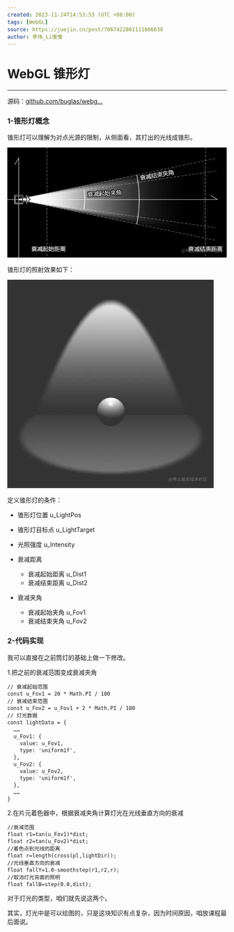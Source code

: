```yaml
---
created: 2023-11-24T14:53:53 (UTC +08:00)
tags: [WebGL]
source: https://juejin.cn/post/7067422861111066638
author: 李伟_Li慢慢
---
```


# WebGL 锥形灯

---
源码：[github.com/buglas/webg…](https://link.juejin.cn/?target=https%3A%2F%2Fgithub.com%2Fbuglas%2Fwebgl-lesson "https://github.com/buglas/webgl-lesson")

### 1-锥形灯概念

锥形灯可以理解为对点光源的限制，从侧面看，其打出的光线成锥形。

![image-20211206114013467](assets/04b84abf957e4a9ea1a0800ba43d7aeftplv-k3u1fbpfcp-zoom-in-crop-mark1512000.webp)

锥形灯的照射效果如下：

![image-20211206160703663](assets/b0dad93ef9e34463b40814cb772a8536tplv-k3u1fbpfcp-zoom-in-crop-mark1512000.webp)

定义锥形灯的条件：

-   锥形灯位置 u\_LightPos
    
-   锥形灯目标点 u\_LightTarget
    
-   光照强度 u\_Intensity
    
-   衰减距离
    
    -   衰减起始距离 u\_Dist1
    -   衰减结束距离 u\_Dist2
-   衰减夹角
    
    -   衰减起始夹角 u\_Fov1
    -   衰减结束夹角 u\_Fov2

### 2-代码实现

我可以直接在之前筒灯的基础上做一下修改。

1.把之前的衰减范围变成衰减夹角

```
// 衰减起始范围
const u_Fov1 = 20 * Math.PI / 180
// 衰减结束范围
const u_Fov2 = u_Fov1 + 2 * Math.PI / 180
// 灯光数据
const lightData = {
  ……
  u_Fov1: {
    value: u_Fov1,
    type: 'uniform1f',
  },
  u_Fov2: {
    value: u_Fov2,
    type: 'uniform1f',
  },
  ……
}
```

2.在片元着色器中，根据衰减夹角计算灯光在光线垂直方向的衰减

```
//衰减范围
float r1=tan(u_Fov1)*dist;
float r2=tan(u_Fov2)*dist;
//着色点到光线的距离
float r=length(cross(pl,lightDir));
//光线垂直方向的衰减
float fallY=1.0-smoothstep(r1,r2,r);
//取消灯光背面的照明
float fallB=step(0.0,dist);
```

对于灯光的类型，咱们就先说这两个。

其实，灯光中是可以绘图的，只是这块知识有点复杂，因为时间原因，咱放课程最后面说。
